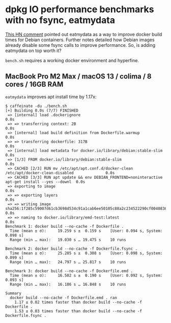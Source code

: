 # dpkg IO performance benchmarks with no fsync, eatmydata

[This HN comment](https://news.ycombinator.com/item?id=36937358) pointed out eatmydata as a way to improve docker build times for Debian containers. Further notes detailed how Debian images already disable some fsync calls to improve performance. So, is adding eatmydata on top worth it?

`bench.sh` requires a working docker environment and hyperfine.

## MacBook Pro M2 Max / macOS 13 / colima / 8 cores / 16GB RAM

`eatmydata` improves apt install time by 1.17x:

```
$ caffeinate -du ./bench.sh
[+] Building 0.0s (7/7) FINISHED
 => [internal] load .dockerignore                                                                    0.0s
 => => transferring context: 2B                                                                      0.0s
 => [internal] load build definition from Dockerfile.warmup                                          0.0s
 => => transferring dockerfile: 317B                                                                 0.0s
 => [internal] load metadata for docker.io/library/debian:stable-slim                                0.0s
 => [1/3] FROM docker.io/library/debian:stable-slim                                                  0.0s
 => CACHED [2/3] RUN mv /etc/apt/apt.conf.d/docker-clean /etc/apt/docker-clean-disabled              0.0s
 => CACHED [3/3] RUN apt update && env DEBIAN_FRONTEND=noninteractive apt-get install --yes --downl  0.0s
 => exporting to image                                                                               0.0s
 => => exporting layers                                                                              0.0s
 => => writing image sha256:1f285c59007d61cb3698d534c91a1cab6ee50105c88a2c234522290cf0040836         0.0s
 => => naming to docker.io/library/emd-test:latest                                                   0.0s
Benchmark 1: docker build --no-cache -f Dockerfile .
  Time (mean ± σ):     19.259 s ±  0.159 s    [User: 0.094 s, System: 0.098 s]
  Range (min … max):   19.030 s … 19.475 s    10 runs

Benchmark 2: docker build --no-cache -f Dockerfile.fsync .
  Time (mean ± σ):     25.285 s ±  0.308 s    [User: 0.098 s, System: 0.099 s]
  Range (min … max):   24.797 s … 25.817 s    10 runs

Benchmark 3: docker build --no-cache -f Dockerfile.emd .
  Time (mean ± σ):     16.502 s ±  0.190 s    [User: 0.092 s, System: 0.093 s]
  Range (min … max):   16.186 s … 16.848 s    10 runs

Summary
  docker build --no-cache -f Dockerfile.emd . ran
    1.17 ± 0.02 times faster than docker build --no-cache -f Dockerfile .
    1.53 ± 0.03 times faster than docker build --no-cache -f Dockerfile.fsync .
```

